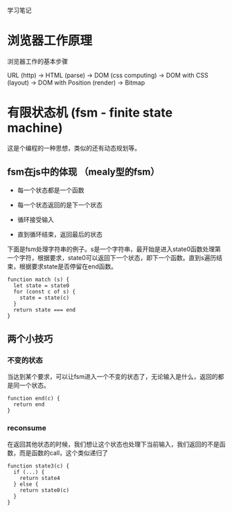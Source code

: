 学习笔记

# 浏览器工作原理

浏览器工作的基本步骤

URL (http) -> HTML (parse) -> DOM (css computing) -> DOM with CSS (layout) -> DOM with Position (render) -> Bitmap

# 有限状态机 (fsm - finite state machine)

这是个编程的一种思想，类似的还有动态规划等。

## fsm在js中的体现 （mealy型的fsm）

- 每一个状态都是一个函数

- 每一个状态返回的是下一个状态

- 循环接受输入

- 直到循环结束，返回最后的状态

下面是fsm处理字符串的例子。s是一个字符串，最开始是进入state0函数处理第一个字符，根据要求，state0可以返回下一个状态，即下一个函数。直到s遍历结束，根据要求state是否停留在end函数。

```
function match (s) {
  let state = state0
  for (const c of s) {
    state = state(c)
  }
  return state === end
}
```

## 两个小技巧

### 不变的状态

当达到某个要求，可以让fsm进入一个不变的状态了，无论输入是什么，返回的都是同一个状态。

```
function end(c) {
  return end
}
```

### reconsume

在返回其他状态的时候，我们想让这个状态也处理下当前输入，我们返回的不是函数，而是函数的call，这个类似递归了

```
function state3(c) {
  if (...) {
    return state4
  } else {
    return state0(c)
  }
}
```